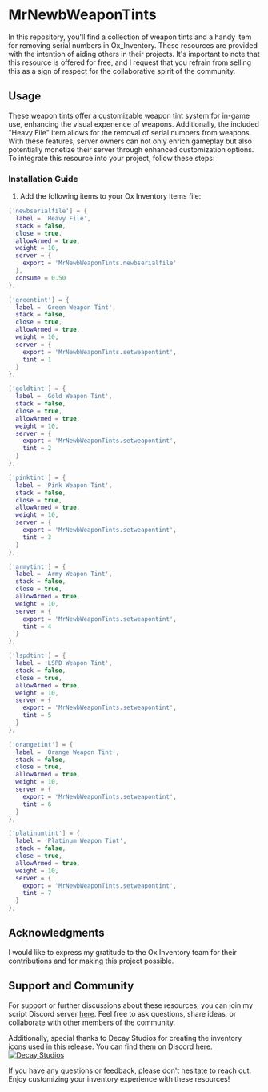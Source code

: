 # MrNewbWeaponTints

In this repository, you'll find a collection of weapon tints and a handy item for removing serial numbers in Ox_Inventory. These resources are provided with the intention of aiding others in their projects. It's important to note that this resource is offered for free, and I request that you refrain from selling this as a sign of respect for the collaborative spirit of the community.

## Usage
These weapon tints offer a customizable weapon tint system for in-game use, enhancing the visual experience of weapons. Additionally, the included "Heavy File" item allows for the removal of serial numbers from weapons. With these features, server owners can not only enrich gameplay but also potentially monetize their server through enhanced customization options.
To integrate this resource into your project, follow these steps:

### Installation Guide

1. Add the following items to your Ox Inventory items file:

```lua
['newbserialfile'] = { 
  label = 'Heavy File',
  stack = false,
  close = true,
  allowArmed = true,
  weight = 10,
  server = {
    export = 'MrNewbWeaponTints.newbserialfile'
  },
  consume = 0.50
},

['greentint'] = { 
  label = 'Green Weapon Tint',
  stack = false,
  close = true,
  allowArmed = true,
  weight = 10,
  server = {
    export = 'MrNewbWeaponTints.setweapontint',
    tint = 1
  }
},

['goldtint'] = { 
  label = 'Gold Weapon Tint',
  stack = false,
  close = true,
  allowArmed = true,
  weight = 10,
  server = {
    export = 'MrNewbWeaponTints.setweapontint',
    tint = 2
  }
},

['pinktint'] = { 
  label = 'Pink Weapon Tint',
  stack = false,
  close = true,
  allowArmed = true,
  weight = 10,
  server = {
    export = 'MrNewbWeaponTints.setweapontint',
    tint = 3
  }
},

['armytint'] = { 
  label = 'Army Weapon Tint',
  stack = false,
  close = true,
  allowArmed = true,
  weight = 10,
  server = {
    export = 'MrNewbWeaponTints.setweapontint',
    tint = 4
  }
},

['lspdtint'] = { 
  label = 'LSPD Weapon Tint',
  stack = false,
  close = true,
  allowArmed = true,
  weight = 10,
  server = {
    export = 'MrNewbWeaponTints.setweapontint',
    tint = 5
  }
},

['orangetint'] = { 
  label = 'Orange Weapon Tint',
  stack = false,
  close = true,
  allowArmed = true,
  weight = 10,
  server = {
    export = 'MrNewbWeaponTints.setweapontint',
    tint = 6
  }
},

['platinumtint'] = { 
  label = 'Platinum Weapon Tint',
  stack = false,
  close = true,
  allowArmed = true,
  weight = 10,
  server = {
    export = 'MrNewbWeaponTints.setweapontint',
    tint = 7
  }
},
```

## Acknowledgments

I would like to express my gratitude to the Ox Inventory team for their contributions and for making this project possible. 

## Support and Community

For support or further discussions about these resources, you can join my script Discord server [here](https://discord.gg/ZBKYxB6PzA). Feel free to ask questions, share ideas, or collaborate with other members of the community.

Additionally, special thanks to Decay Studios for creating the inventory icons used in this release. You can find them on Discord [here](https://discord.gg/yDXZwZPjdN).
[![Decay Studios](https://i.imgur.com/HAAqKew.png)]([https://i.imgur.com/HAAqKew.png](https://i.imgur.com/HAAqKew.png))


If you have any questions or feedback, please don't hesitate to reach out. Enjoy customizing your inventory experience with these resources!
